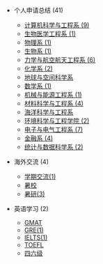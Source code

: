 - 个人申请总结 (41)

  - [计算机科学与工程系 (9)](grad-application/computer-science-and-engineering/README.md)
  - [生物医学工程系 (1)](grad-application/biomedical-engineering/README.md)
  - [物理系 (1)](grad-application/physics/README.md)
  - [生物系 (1)](grad-application/biology/README.md)
  - [力学与航空航天工程系 (6)](grad-application/mechanics-and-aerospace-engineering/README.md)
  - [化学系 (2)](grad-application/chemistry/README.md)
  - [地球与空间科学系](grad-application/earth-and-space-science/README.md)
  - [数学系 (1)](grad-application/math/README.md)
  - [机械与能源工程系 (1)](grad-application/mechanical-and-energy-engineering/README.md)
  - [材料科学与工程系 (4)](grad-application/materials-science-and-engineering/README.md)
  - [海洋科学与工程系](grad-application/marine-science-and-engineering/README.md)
  - [环境科学与工程学院 (2)](grad-application/environmental-science-and-engineering/README.md)
  - [电子与电气工程系 (7)](grad-application/electronic-and-electrical-engineering/README.md)
  - [金融系 (4)](grad-application/finance/README.md)
  - [统计与数据科学系 (2)](grad-application/statistics/README.md)

- 海外交流 (4)

  - [学期交流(1)](oversea-program/semester-program/README.md)
  - [暑校](oversea-program/summer-school/README.md)
  - [暑研(3)](oversea-program/summer-research/README.md)

- 英语学习 (2)

  - [GMAT](英语学习/GMAT/README.md)
  - [GRE(1)](英语学习/GRE/README.md)
  - [IELTS(1)](英语学习/IELTS/README.md)
  - [TOEFL](英语学习/TOEFL/README.md)
  - [四六级](英语学习/四六级/README.md)


